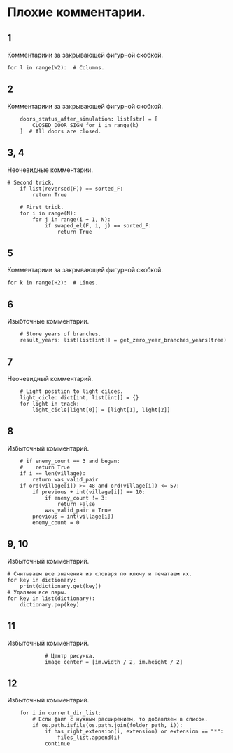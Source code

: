 # Плохие комментарии.
## 1
Комментариии за закрывающей фигурной скобкой.  
```
for l in range(W2):  # Columns.
```
## 2
Комментариии за закрывающей фигурной скобкой.  
```
    doors_status_after_simulation: list[str] = [
        CLOSED_DOOR_SIGN for i in range(k)
    ]  # All doors are closed.
```
## 3, 4
Неочевидные комментарии.  
```
# Second trick.
    if list(reversed(F)) == sorted_F:
        return True

    # First trick.
    for i in range(N):
        for j in range(i + 1, N):
            if swaped_el(F, i, j) == sorted_F:
                return True
```
## 5
Комментариии за закрывающей фигурной скобкой.  
```
for k in range(H2):  # Lines.
```
## 6
Изыбточные комментарии.  
```
    # Store years of branches.
    result_years: list[list[int]] = get_zero_year_branches_years(tree)
```
## 7
Неочевидный комментарий.  
```
    # Light position to light cilces.
    light_cicle: dict[int, list[int]] = {}
    for light in track:
        light_cicle[light[0]] = [light[1], light[2]]
```
## 8
Избыточный комментарий.  
```
    # if enemy_count == 3 and began:
    #    return True
    if i == len(village):
        return was_valid_pair
    if ord(village[i]) >= 48 and ord(village[i]) <= 57:
        if previous + int(village[i]) == 10:
            if enemy_count != 3:
                return False
            was_valid_pair = True
        previous = int(village[i])
        enemy_count = 0
```
## 9, 10
Избыточный комментарий.  
```
# Считываем все значения из словаря по ключу и печатаем их.
for key in dictionary:
    print(dictionary.get(key))
# Удаляем все пары.
for key in list(dictionary):
    dictionary.pop(key)
```
## 11
Избыточный комментарий.  
```
            # Центр рисунка.
            image_center = [im.width / 2, im.height / 2]
```
## 12
Избыточный комментарий.  
```
    for i in current_dir_list:
        # Если файл с нужным расширением, то добавляем в список.
        if os.path.isfile(os.path.join(folder_path, i)):
            if has_right_extension(i, extension) or extension == "*":
                files_list.append(i)
            continue
```